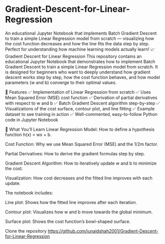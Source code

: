# Gradient-Descent-for-Linear-Regression
An educational Jupyter Notebook that implements Batch Gradient Descent to train a simple Linear Regression model from scratch — visualizing how the cost function decreases and how the line fits the data step by step. Perfect for understanding how machine learning models actually learn!
📈 Gradient Descent for Linear Regression
This repository contains an educational Jupyter Notebook that demonstrates how to implement Batch Gradient Descent to train a simple Linear Regression model from scratch. It is designed for beginners who want to deeply understand how gradient descent works step by step, how the cost function behaves, and how model parameters (w and b) converge to their optimal values.

🚀 Features
✅ Implementation of Linear Regression from scratch
✅ Uses Mean Squared Error (MSE) cost function
✅ Derivation of partial derivatives with respect to w and b
✅ Batch Gradient Descent algorithm step-by-step
✅ Visualizations of the cost surface, contour plot, and line fitting
✅ Example dataset to see training in action
✅ Well-commented, easy-to-follow Python code in Jupyter Notebook

🧮 What You’ll Learn
Linear Regression Model: How to define a hypothesis function h(x) = wx + b.

Cost Function: Why we use Mean Squared Error (MSE) and the 1/2m factor.

Partial Derivatives: How to derive the gradient formulas step by step.

Gradient Descent Algorithm: How to iteratively update w and b to minimize the cost.

Visualization: How cost decreases and the fitted line improves with each update.

The notebook includes:

Line plot: Shows how the fitted line improves after each iteration.

Contour plot: Visualizes how w and b move towards the global minimum.

Surface plot: Shows the cost function’s bowl-shaped surface.

Clone the repository
https://github.com/junaidshah2001/Gradient-Descent-for-Linear-Regression
